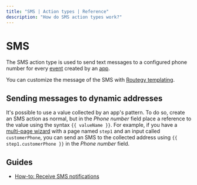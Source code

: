 ```yaml
---
title: "SMS | Action types | Reference"
description: "How do SMS action types work?"
---
```


# SMS

The SMS action type is used to send text messages to a configured phone number for every [event](/reference/events/) created by an [app](/reference/apps/).

You can customize the message of the SMS with [Routegy templating](/reference/templating).


## Sending messages to dynamic addresses

It's possible to use a value collected by an app's pattern. To do so, create an SMS action as normal, but in the *Phone number* field place a reference to the value using the syntax <span v-pre>`{{ valueName }}`</span>. For example, if you have a [multi-page wizard](/reference/patterns#multipage-patterns) with a page named `step1` and an input called `customerPhone`, you can send an SMS to the collected address using <span v-pre>`{{ step1.customerPhone }}`</span> in the *Phone number* field.

## Guides

* [How-to: Receive SMS notifications](/how-to/receive-sms-notifications/)
